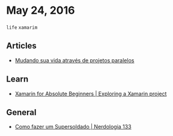 # May 24, 2016

`life` `xamarim`

## Articles

- [Mudando sua vida através de projetos paralelos](//willianjusten.com.br/mudando-sua-vida-atraves-de-projetos-paralelos/)

## Learn

- [Xamarin for Absolute Beginners | Exploring a Xamarin project](//mva.microsoft.com/en-US/training-courses/xamarin-for-absolute-beginners-16182)

## General

- [Como fazer um Supersoldado | Nerdologia 133 ](//youtu.be/Qbx7mRUqgTU)
